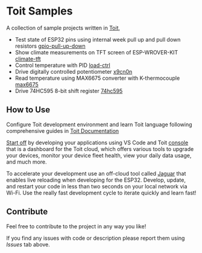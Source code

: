 # Toit Samples

A collection of sample projects written in [Toit](https://toit.io/),

- Test state of ESP32 pins using internal week pull up and pull down resistors [gpio-pull-up-down](gpio-pull-up-down)
- Show climate measurements on TFT screen of ESP-WROVER-KIT [climate-tft](climate-tft)
- Control temperature with PID [load-ctrl](load-ctrl)
- Drive digitally controlled potentiometer [x9cn0n](x9cn0n)
- Read temperature using MAX6675 converter with K-thermocouple [max6675](max6675)
- Drive 74HC595 8-bit shift register [74hc595](74hc595)

## How to Use

Configure Toit development environment and learn Toit language following comprehensive  guides in [Toit Documentation](https://docs.toit.io/)

[Start off](https://docs.toit.io/getstarted) by developing your applications using VS Code and Toit [console](https://docs.toit.io/platform/console) that is a dashboard for the Toit cloud, which offers various tools to upgrade your devices, monitor your device fleet health, view your daily data usage, and much more.

To accelerate your development use an off-cloud tool called [Jaguar](https://github.com/toitlang/jaguar) that enables live reloading when developing for the ESP32. Develop, update, and restart your code in less than two seconds on your local network via Wi-Fi. Use the really fast development cycle to iterate quickly and learn fast!

## Contribute

Feel free to contribute to the project in any way you like!

If you find any issues with code or description please report them using *Issues* tab above.